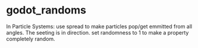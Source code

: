 # godot_randoms

In Particle Systems: 
use spread to make particles pop/get emmitted from all angles. The seeting is in direction.
set randomness to 1 to make a property completely random.
